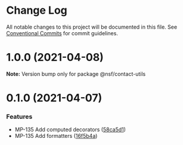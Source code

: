 # Change Log

All notable changes to this project will be documented in this file.
See [Conventional Commits](https://conventionalcommits.org) for commit guidelines.

# 1.0.0 (2021-04-08)

**Note:** Version bump only for package @nsf/contact-utils





# 0.1.0 (2021-04-07)


### Features

* MP-135 Add computed decorators ([58ca5d1](https://bitbucket.nsf.gov/scm/nsf-fe/utility-library/commits/58ca5d1d5142e8938fe27bb9a3e89d1ae0b7b6de))
* MP-135 Add formatters ([16f5b4a](https://bitbucket.nsf.gov/scm/nsf-fe/utility-library/commits/16f5b4a4a8d38d6448947a3a4062ad468aa4d22f))
